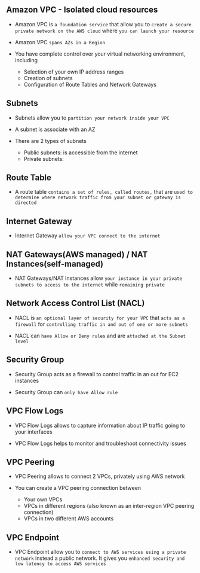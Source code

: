 ## Amazon VPC - Isolated cloud resources

- Amazon VPC is `a foundation service` that allow you to `create a secure private network on the AWS cloud` where `you can launch your resource`

- Amazon VPC `spans AZs in a Region`

- You have complete control over your virtual networking environment, including

  - Selection of your own IP address ranges
  - Creation of subnets
  - Configuration of Route Tables and Network Gateways

## Subnets

- Subnets allow you to `partition your network inside your VPC`

- A subnet is associate with an AZ

- There are 2 types of subnets

  - Public subnets: is accessible from the internet
  - Private subnets:

## Route Table

- A route table `contains a set of rules, called routes,` that are `used to determine where network traffic from your subnet or gateway is directed`

## Internet Gateway

- Internet Gateway `allow your VPC connect to the internet`

## NAT Gateways(AWS managed) / NAT Instances(self-managed)

- NAT Gateways/NAT Instances allow `your instance in your private subnets to access to the internet` while `remaining private`

## Network Access Control List (NACL)

- NACL is `an optional layer of security for your VPC` that `acts as a firewall` for `controlling traffic in and out of one or more subnets`

- NACL can `have Allow or Deny rules` and are `attached at the Subnet level`

## Security Group

- Security Group acts as a firewall to control traffic in an out for EC2 instances

- Security Group can `only have Allow rule`

## VPC Flow Logs

- VPC Flow Logs allows to capture information about IP traffic going to your interfaces

- VPC Flow Logs helps to monitor and troubleshoot connectivity issues

## VPC Peering

- VPC Peering allows to connect 2 VPCs, privately using AWS network

- You can create a VPC peering connection between

  - Your own VPCs
  - VPCs in different regions (also known as an inter-region VPC peering connection)
  - VPCs in two different AWS accounts

## VPC Endpoint

- VPC Endpoint allow you to `connect to AWS services using a private network` instead a public network. It gives you `enhanced security and low latency to access AWS services`
